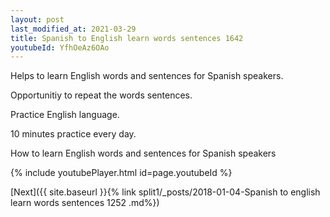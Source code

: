 ```yaml
---
layout: post
last_modified_at: 2021-03-29
title: Spanish to English learn words sentences 1642 
youtubeId: YfhOeAz6OAo
---
```

 
 
Helps to learn English words and sentences for Spanish speakers.

Opportunitiy to repeat the words sentences. 

Practice English language. 
 
10 minutes practice every day. 
 
How to learn English words and sentences for Spanish speakers 
 
{% include youtubePlayer.html id=page.youtubeId %}
 
 
[Next]({{ site.baseurl }}{% link  split1/_posts/2018-01-04-Spanish to english learn words sentences 1252 .md%})
 
